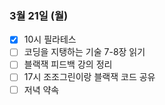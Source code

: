 ### 3월 21일 (월)
- [x] 10시 필라테스 
- [ ] 코딩을 지탱하는 기술 7-8장 읽기
- [ ] 블랙잭 피드백 강의 정리
- [ ] 17시 조조그린이랑 블랙잭 코드 공유
- [ ] 저녁 약속